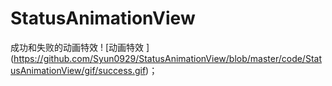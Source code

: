 # StatusAnimationView
成功和失败的动画特效
! [动画特效 ] (https://github.com/Syun0929/StatusAnimationView/blob/master/code/StatusAnimationView/gif/success.gif)；
